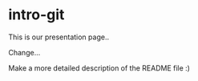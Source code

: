 # intro-git

This is our presentation page..

Change...


Make a more detailed description of the README file :)